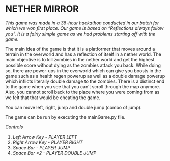 # NETHER MIRROR

*This game was made in a 36-hour hackathon conducted in our batch for which we won first place. Our game is based on “Reflections always follow you”. It is a fairly simple game as we had problems starting off with the game.*

The main idea of the game is that it is a platformer that moves around a terrain in the overworld and has a reflection of itself in a nether world. The main objective is to kill zombies in the nether world and get the highest possible score without dying as the zombies attack you back. While doing so, there are power-ups in the overworld which can give you boosts in the game such as a health regen powerup as well as a double damage powerup which inflicts literally double damage to the zombies. There is a distinct end to the game when you see that you can’t scroll through the map anymore.  Also, you cannot scroll back to the place where you were coming from as we felt that that would be cheating the game.

You can move left, right, jump and double jump (combo of jump).

The game can be run by executing the mainGame.py file. 

*Controls*

1. *Left Arrow Key - PLAYER LEFT*
1. *Right Arrow Key - PLAYER RIGHT*  
1. *Space Bar - PLAYER JUMP*
1. *Space Bar \*2 - PLAYER DOUBLE JUMP*
